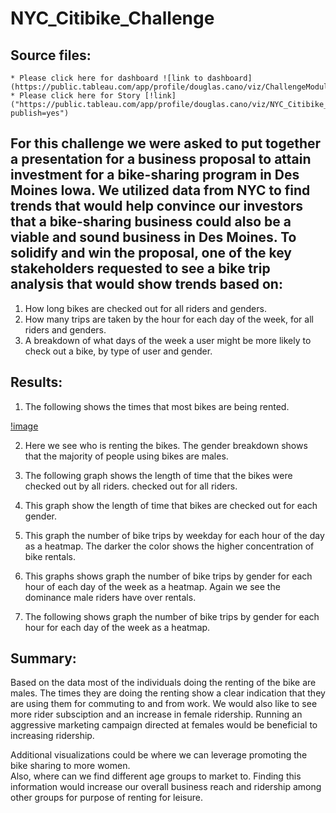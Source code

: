 # NYC_Citibike_Challenge

## Source files: 
	* Please click here for dashboard ![link to dashboard](https://public.tableau.com/app/profile/douglas.cano/viz/ChallengeModule_14/CheckoutTimesbyGender)
	* Please click here for Story [!link] ("https://public.tableau.com/app/profile/douglas.cano/viz/NYC_Citibike_ChallengeMod14/Story1?publish=yes")

## For this challenge we were asked to put together a presentation for a business proposal to attain investment for a bike-sharing program in Des Moines Iowa. We utilized data from NYC to find trends that would help convince our investors that a bike-sharing business could also be a viable and sound business in Des Moines. To solidify and win the proposal, one of the key stakeholders requested to see a bike trip analysis that would show trends based on:
1)	How long bikes are checked out for all riders and genders. 
2)	How many trips are taken by the hour for each day of the week, for all riders and genders. 
3)	A breakdown of what days of the week a user might be more likely to check out a bike, by type of user and gender.

## Results:

1) The following shows the times that most bikes are being rented. 

[!image](https://github.com/DmanDJs1/bikesharing/blob/main/Images/1.jpg?raw=true)

2) Here we see who is renting the bikes. The gender breakdown shows that the majority of people using bikes are males.

3) The following graph shows the length of time that the bikes were checked out by all riders. checked out for all riders.

4) This graph show the length of time that bikes are checked out for each gender.

5) This graph the number of bike trips by weekday for each hour of the day as a heatmap. The darker the color shows the higher concentration of bike rentals. 

6) This graphs shows graph the number of bike trips by gender for each hour of each day of the week as a heatmap. Again we see the dominance male riders have over rentals. 

7) The following shows graph the number of bike trips by gender for each hour for each day of the week as a heatmap.



## Summary:
Based on the data most of the individuals doing the renting of the bike are males. The times they are doing the renting show a clear indication that they are using them for commuting to and from work. We would also like to see more rider subsciption and an increase in female ridership. 
Running an aggressive marketing campaign directed at females would be beneficial to increasing ridership.

Additional visualizations could be where we can leverage promoting the bike sharing to more women.  
Also, where can we find different age groups to market to. Finding this information would increase our overall business reach and ridership among other groups for purpose of renting for leisure.  

